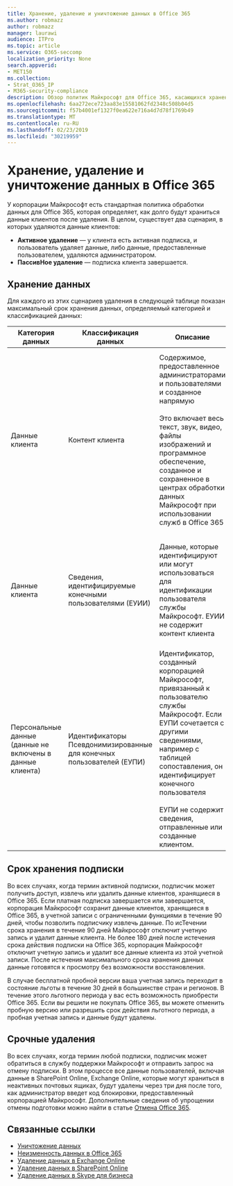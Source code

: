 ```yaml
---
title: Хранение, удаление и уничтожение данных в Office 365
ms.author: robmazz
author: robmazz
manager: laurawi
audience: ITPro
ms.topic: article
ms.service: O365-seccomp
localization_priority: None
search.appverid:
- MET150
ms.collection:
- Strat_O365_IP
- M365-security-compliance
description: Обзор политик Майкрософт для Office 365, касающихся хранения, удаления и уничтожения данных.
ms.openlocfilehash: 6aa272ece723aa83e15581062fd2348c508b04d5
ms.sourcegitcommit: f57b4001ef1327f0ea622e716a4d7d78f1769b49
ms.translationtype: MT
ms.contentlocale: ru-RU
ms.lasthandoff: 02/23/2019
ms.locfileid: "30219959"
---
```

# <a name="data-retention-deletion-and-destruction-in-office-365"></a>Хранение, удаление и уничтожение данных в Office 365

У корпорации Майкрософт есть стандартная политика обработки данных для Office 365, которая определяет, как долго будут храниться данные клиентов после удаления. В целом, существует два сценария, в которых удаляются данные клиентов:

- **Активное удаление** — у клиента есть активная подписка, и пользователь удаляет данные, либо данные, предоставленные пользователем, удаляются администратором.
- **ПассивНое удаление** — подписка клиента завершается.

## <a name="data-retention"></a>Хранение данных

Для каждого из этих сценариев удаления в следующей таблице показан максимальный срок хранения данных, определяемый категорией и классификацией данных:

| Категория данных | Классификация данных | Описание | Примеры | Срок хранения |
|-----------------|-----------------|-----------------|----------------------------------|-------------------------------|
| Данные клиента | Контент клиента| Содержимое, предоставленное администраторами и пользователями и созданное напрямую <br><br> Это включает весь текст, звук, видео, файлы изображений и программное обеспечение, созданное и сохраненное в центрах обработки данных Майкрософт при использовании служб в Office 365 | Примеры наиболее часто используемых приложений Office 365, которые позволяют пользователям создавать данные: Word, Excel, PowerPoint, Outlook и OneNote. <br><br> Контент клиента также включает в себя и предоставленные пользователем секреты (пароли, сертификаты, ключи шифрования, ключи хранения) | **Сценарий активных удалений:** не более 30 дней <br><br> **Сценарий пассивНого удаления:** не более 180 дней |
| Данные клиента | Сведения, идентифицируемые конечными пользователями (ЕУИИ) | Данные, которые идентифицируют или могут использоваться для идентификации пользователя службы Майкрософт. ЕУИИ не содержит контент клиента | Имя пользователя или отображаемое имя (домен \ имя_пользователя) <br><br> Имя участника-пользователя (имя @ домен) <br><br>  IP-адреса, зависящие от пользователя | **Сценарий активных удалений:** не более 180 дней (только действие администратора клиента) <br><br> **Сценарий пассивНого удаления:** не более 180 дней |
| Персональные данные <br> (данные не включены в данные клиента) | Идентификаторы Псевдонимизированные для конечных пользователей (ЕУПИ) | Идентификатор, созданный корпорацией Майкрософт, привязанный к пользователю службы Майкрософт. Если ЕУПИ сочетается с другими сведениями, например с таблицей сопоставления, он идентифицирует конечного пользователя <br><br> ЕУПИ не содержит сведения, отправленные или созданные клиентом. | ИДЕНТИФИКАТОРы GUID пользователя, Пуидс или SID <br><br> Идентификаторы сеансов | **Сценарий активных удалений:** не более 30 дней <br><br> **Сценарий пассивНого удаления:** не более 180 дней |

## <a name="subscription-retention"></a>Срок хранения подписки

Во всех случаях, когда термин активной подписки, подписчик может получить доступ, извлечь или удалить данные клиентов, хранящиеся в Office 365. Если платная подписка завершается или завершается, корпорация Майкрософт сохранит данные клиентов, хранящиеся в Office 365, в учетной записи с ограниченными функциями в течение 90 дней, чтобы позволить подписчику извлечь данные. По исТечении срока хранения в течение 90 дней Майкрософт отключит учетную запись и удалит данные клиента. Не более 180 дней после истечения срока действия подписки на Office 365, корпорация Майкрософт отключит учетную запись и удалит все данные клиента из этой учетной записи. После истечения максимального срока хранения данных данные готовятся к просмотру без возможности восстановления.

В случае бесплатной пробной версии ваша учетная запись переходит в состояние льготы в течение 30 дней в большинстве стран и регионов. В течение этого льготного периода у вас есть возможность приобрести Office 365. Если вы решили не покупать Office 365, вы можете отменить пробную версию или разрешить срок действия льготного периода, а пробная учетная запись и данные будут удалены.

## <a name="expedited-deletion"></a>Срочные удаления
Во всех случаях, когда термин любой подписки, подписчик может обратиться в службу поддержки Майкрософт и отправить запрос на отмену подписки. В этом процессе все данные пользователей, включая данные в SharePoint Online, Exchange Online, которые могут храниться в неактивных почтовых ящиках, будут удалены через три дня после того, как администратор введет код блокировки, предоставленный корпорацией Майкрософт. Дополнительные сведения об упрощении отмены подготовки можно найти в статье [Отмена Office 365](https://support.office.com/article/Cancel-Office-365-for-business-b1bc0bef-4608-4601-813a-cdd9f746709a).

## <a name="related-links"></a>Связанные ссылки
- [Уничтожение данных](office-365-data-destruction.md)
- [Неизменность данных в Office 365](office-365-data-immutability.md)
- [Удаление данных в Exchange Online](office-365-exchange-online-data-deletion.md)
- [Удаление данных в SharePoint Online](office-365-sharepoint-online-data-deletion.md)
- [Удаление данных в Skype для бизнеса](office-365-skype-data-deletion.md)